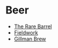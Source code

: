# Beer
- [The Rare Barrel](http://therarebarrel.com)
- [Fieldwork](http://fieldworkbrewing.com)
- [Gillman Brew](https://www.gilmanbrew.com)
